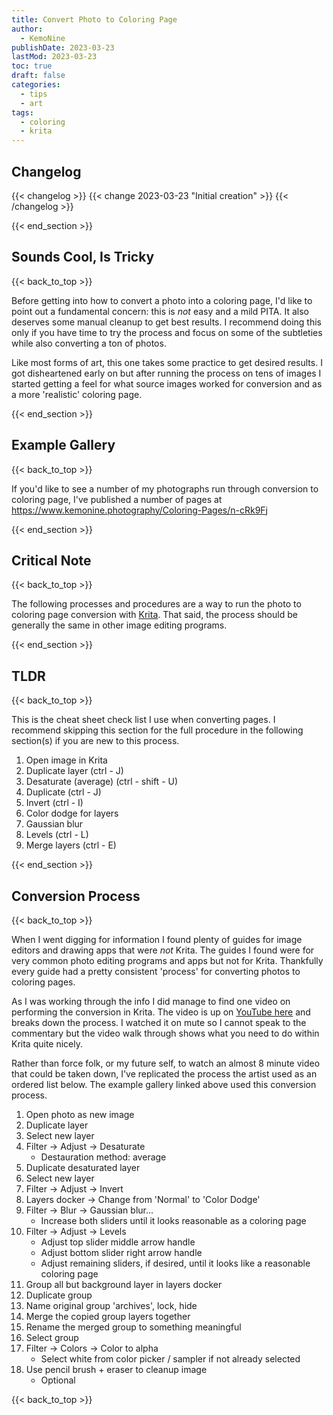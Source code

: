 ```yaml
---
title: Convert Photo to Coloring Page
author: 
  - KemoNine
publishDate: 2023-03-23
lastMod: 2023-03-23
toc: true
draft: false
categories:
  - tips
  - art
tags:
  - coloring
  - krita
---
```


## Changelog
{{< changelog >}}
{{< change 2023-03-23 "Initial creation" >}}
{{< /changelog >}}

{{< end_section >}}

## Sounds Cool, Is Tricky
{{< back_to_top >}}

Before getting into how to convert a photo into a coloring page, I'd like to point out a fundamental concern: this is _not_ easy and a mild PITA. It also deserves some manual cleanup to get best results. I recommend doing this only if you have time to try the process and focus on some of the subtleties while also converting a ton of photos.

Like most forms of art, this one takes some practice to get desired results. I got disheartened early on but after running the process on tens of images I started getting a feel for what source images worked for conversion and as a more 'realistic' coloring page.

{{< end_section >}}

## Example Gallery
{{< back_to_top >}}

If you'd like to see a number of my photographs run through conversion to coloring page, I've published a number of pages at <https://www.kemonine.photography/Coloring-Pages/n-cRk9Fj>

{{< end_section >}}

## Critical Note
{{< back_to_top >}}

The following processes and procedures are a way to run the photo to coloring page conversion with [Krita](https://krita.org/). That said, the process should be generally the same in other image editing programs.

{{< end_section >}}


## TLDR
{{< back_to_top >}}

This is the cheat sheet check list I use when converting pages. I recommend skipping this section for the full procedure in the following section(s) if you are new to this process.

1. Open image in Krita
2. Duplicate layer (ctrl - J)
3. Desaturate (average) (ctrl - shift - U)
4. Duplicate (ctrl - J)
5. Invert (ctrl - I)
6. Color dodge for layers
7. Gaussian blur
8. Levels (ctrl - L)
9. Merge layers (ctrl - E)

{{< end_section >}}

## Conversion Process
{{< back_to_top >}}

When I went digging for information I found plenty of guides for image editors and drawing apps that were _not_ Krita. The guides I found were for very common photo editing programs and apps but not for Krita. Thankfully every guide had a pretty consistent 'process' for converting photos to coloring pages.

As I was working through the info I did manage to find one video on performing the conversion in Krita. The video is up on [YouTube here](https://www.youtube.com/watch?v=lgj0WPlwMGI) and breaks down the process. I watched it on mute so I cannot speak to the commentary but the video walk through shows what you need to do within Krita quite nicely.

Rather than force folk, or my future self, to watch an almost 8 minute video that could be taken down, I've replicated the process the artist used as an ordered list below. The example gallery linked above used this conversion process.

1. Open photo as new image
2. Duplicate layer
3. Select new layer
4. Filter -&gt; Adjust -&gt; Desaturate
    - Destauration method: average
5. Duplicate desaturated layer
6. Select new layer
7. Filter -&gt; Adjust -&gt; Invert
8. Layers docker -&gt; Change from 'Normal' to 'Color Dodge'
9. Filter -&gt; Blur -&gt; Gaussian blur...
    - Increase both sliders until it looks reasonable as a coloring page
10. Filter -&gt; Adjust -&gt; Levels
    - Adjust top slider middle arrow handle
    - Adjust bottom slider right arrow handle
    - Adjust remaining sliders, if desired,  until it looks like a reasonable coloring page
11. Group all but background layer in layers docker
12. Duplicate group
13. Name original group 'archives', lock, hide
14. Merge the copied group layers together
15. Rename the merged group to something meaningful
16. Select group
17. Filter -&gt; Colors -&gt; Color to alpha
    - Select white from color picker / sampler if not already selected
18. Use pencil brush + eraser to cleanup image
    - Optional

{{< back_to_top >}}
